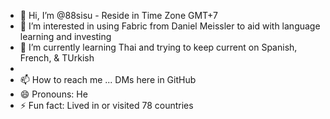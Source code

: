- 👋 Hi, I’m @88sisu - Reside in Time Zone GMT+7
- 👀 I’m interested in using Fabric from Daniel Meissler to aid with language learning and investing
- 🌱 I’m currently learning Thai and trying to keep current on Spanish, French, & TUrkish
- 
- 📫 How to reach me ... DMs here in GitHub
- 😄 Pronouns: He
- ⚡ Fun fact: Lived in or visited 78 countries

<!---
88sisu/88sisu is a ✨ special ✨ repository because its `README.md` (this file) appears on your GitHub profile.
You can click the Preview link to take a look at your changes.
--->
